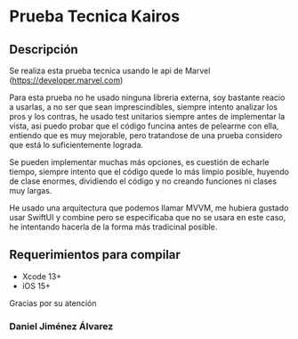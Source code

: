 # Prueba Tecnica Kairos


## Descripción
Se realiza esta prueba tecnica usando le api de Marvel (https://developer.marvel.com)

Para esta prueba no he usado ninguna libreria externa, soy bastante reacio a usarlas, a no ser que sean imprescindibles, siempre intento analizar los pros y los contras, he usado test unitarios siempre antes de implementar la vista, asi puedo probar que el código funcina antes de pelearme con ella, entiendo que es muy mejorable, pero tratandose de una prueba considero que está lo suficientemente lograda.
 
Se pueden implementar muchas más opciones, es cuestión de echarle tiempo, siempre intento que el código quede lo más limpio posible, huyendo de clase enormes, dividiendo el código y no creando funciones ni clases muy largas.

He usado una arquitectura que podemos llamar MVVM, me hubiera gustado usar SwiftUI y combine pero se especificaba que no se usara en este caso, he intentando hacerla de la forma más tradicinal posible.

## Requerimientos para compilar

* Xcode 13+
* iOS 15+

Gracias por su atención
### Daniel Jiménez Álvarez

